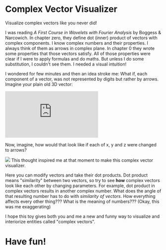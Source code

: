 # Complex Vector Visualizer
Visualize complex vectors like you never did!

I was reading *A First Course in Wavelets with Fourier Analysis* by Boggess & Narcowich. In chapter zero, they define dot (inner) product of vectors with complex components. I know complex numbers and their properties. I always think of them as arrows in complex plane. In chapter 0 they wrote some properties that those vectors satisfy.  All of those properties were clear if I were to apply formulas and do maths. But unless I do some substitution, I couldn't see them. I needed a visual intuition!

I wondered for few minutes and then an idea stroke me: What if, each component of a vector, was not represented by digits but rather by arrows. Imagine your plain old 3D vector:

![3D Vector](https://latex.codecogs.com/gif.latex?%5CLARGE%20%5Cbegin%7Bpmatrix%7D%20x%5C%5C%20y%5C%5C%20z%5C%5C%20%5Cend%7Bpmatrix%7D) 

Now, imagine, how would that look like if each of x, y and z were changed to arrows?

![](https://i.ibb.co/6r9K3kY/dd.png)
This thought inspired me at that moment to make this complex vector visualizer.

Here you can modify vectors and take their dot products. 
Dot product means "similarity" between two vectors, so try to see **how** complex vectors look like each other by changing parameters. For example, dot product in complex vectors results in another complex number. What does the angle of that resulting number has to do with _similarity of vectors_. How everything affects every other thing??? What is the meaning of numbers??? (Okay, this was me exaggerating)


I hope this toy gives both you and me a new and funny way to visualize and interiorize entities called "complex vectors". 
# Have fun!
